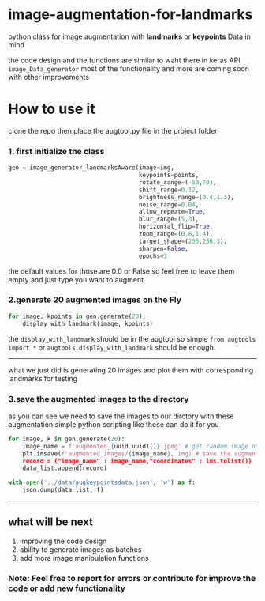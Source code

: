 # image-augmentation-for-landmarks
python class for image augmentation with **landmarks** or **keypoints** Data in mind

the code design and the functions are similar to waht there in keras API `image_Data_generator` 
most of the functionality and more are coming soon with other improvements

# How to use it 
clone the repo then place the augtool.py file in the project folder

### 1. first initialize the class 
```python
gen = image_generator_landmarksAware(image=img,
                                     keypoints=points,
                                     rotate_range=(-50,70),
                                     shift_range=0.12,
                                     brightness_range=(0.4,1.3),   
                                     noise_range=0.04,
                                     allow_repeate=True,
                                     blur_range=(5,3),
                                     horizontal_flip=True,
                                     zoom_range=(0.8,1.4),
                                     target_shape=(256,256,3),
                                     sharpen=False,
                                     epochs=3
```
the default values for those are 0.0 or False so feel free to leave them empty and just type you want to augment 

### 2.generate 20 augmented images on the Fly
```python 
for image, kpoints in gen.generate(20):
    display_with_landmark(image, kpoints)
```

the ``display_with_landmark`` should be in the augtool so simple `from augtools import *`
or `augtools.display_with_landmark` should be enough.
<hr>
what we just did is generating 20 images and plot them with corresponding landmarks for testing

### 3.save the augmented images to the directory
as you can see we need to save the images to our dirctory with these augmentation
simple python scripting like these can do it for you 
```python
for image, k in gen.generate(20):
    image_name = f'augmented_{uuid.uuid1()}.jpeg' # get random image name
    plt.imsave(f'augmented_images/{image_name}, img) # save the augmented image
    record = {"image_name" : image_name,"coordinates" : lms.tolist()}
    data_list.append(record)

with open('../data/augkeypointsdata.json', 'w') as f:
    json.dump(data_list, f)
```
 
<hr> 

## what will be next
1. improving the code design
2. ability to generate images as batches
3. add more image manipulation functions

### Note: Feel free to report for errors or contribute for improve the code or add new functionality
